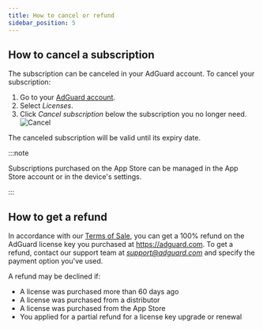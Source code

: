 ```yaml
---
title: How to cancel or refund
sidebar_position: 5
---
```


## How to cancel a subscription

The subscription can be canceled in your AdGuard account. To cancel your subscription:

 1. Go to your [AdGuard account](https://adguardaccount.com/).
 1. Select *Licenses*.
 1. Click *Cancel subscription* below the subscription you no longer need. ![Cancel](https://cdn.adtidy.org/content/kb/ad_blocker/general/newaccount-cancel-sub.png)

 The canceled subscription will be valid until its expiry date.

:::note

Subscriptions purchased on the App Store can be managed in the App Store account or in the device's settings.

:::

## How to get a refund

In accordance with our [Terms of Sale](https://adguard.com/terms-of-sale.html), you can get a 100% refund on the AdGuard license key you purchased at https://adguard.com. To get a refund, contact our support team at *support@adguard.com* and specify the payment option you've used.

A refund may be declined if:

- A license was purchased more than 60 days ago
- A license was purchased from a distributor
- A license was purchased from the App Store
- You applied for a partial refund for a license key upgrade or renewal
